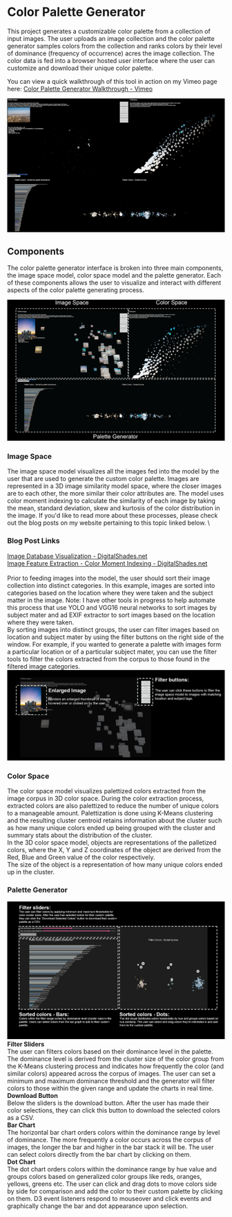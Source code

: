 # Color Palette Generator
 
This project generates a customizable color palette from a collection of input images. 
The user uploads an image collection and the color palette generator samples colors from the collection and ranks colors by their level of dominance (frequency of occurrence) acres the image collection. 
The color data is fed into a browser hosted user interface where the user can customize and download their unique color palette.

You can view a quick walkthrough of this tool in action on my Vimeo page here: [Color Palette Generator Walkthrough - Vimeo](https://vimeo.com/manage/videos/950372917)

![image](https://github.com/KJSloan2/Color_Palette_Generator/blob/main/00_resources/documentation/images/CPG_vimeoScreenShot.png)

## Components

The color palette generator interface is broken into three main components, the image space model, color space model and the palette generator. Each of these components allows the user to visualize and interact with different aspects of the color palette generating process.

![image](https://github.com/KJSloan2/Color_Palette_Generator/blob/main/00_resources/documentation/images/24072700_CPG_componentsOverview.png)

### Image Space

The image space model visualizes all the images fed into the model by the user that are used to generate the custom color palette. 
Images are represented in a 3D image similarity model space, where the closer images are to each other, the more similar their color attributes are. 
The model uses color moment indexing to calculate the similarity of each image by taking the mean, standard deviation, skew and kurtosis of the color distribution in the image. 
If you'd like to read more about these processes, please check out the blog posts on my website pertaining to this topic linked below.
\
### Blog Post Links
[Image Database Visualization - DigitalShades.net](https://www.digitalshades.work/project-blog/image-database-visualization)
\
[Image Feature Extraction - Color Moment Indexing - DigitalShades.net](https://www.digitalshades.work/project-blog/cbri)\
\
Prior to feeding images into the model, the user should sort their image collection into distinct categories. 
In this example, images are sorted into categories based on the location where they were taken and the subject matter in the image. 
Note: I have other tools in progress to help automate this process that use YOLO and VGG16 neural networks to sort images by subject mater and ad EXIF extractor to sort images based on the location where they were taken.  
By sorting images into distinct groups, the user can filter images based on location and subject mater by using the filter buttons on the right side of the window. 
For example, if you wanted to generate a palette with images form a particular location or of a particular subject mater, you can use the filter tools to filter the colors extracted from the corpus to those found in the filtered image categories.
![image](https://github.com/KJSloan2/Color_Palette_Generator/blob/main/00_resources/documentation/images/24072701_CPG_imageSpaceComponents.png)


### Color Space

The color space model visualizes palettized colors extracted from the image corpus in 3D color space. 
During the color extraction process, extracted colors are also palettized to reduce the number of unique colors to a manageable amount. 
Palettization is done using K-Means clustering and the resulting cluster centroid retains information about the cluster such as how many unique colors ended up  being grouped with the cluster and summary stats about the distribution of the cluster.  
In the 3D color space model, objects are representations  of the palletized colors, where the X, Y and Z coordinates of the object are derived from the Red, Blue and Green value of the color respectively.  
The size of the object is a representation of how many unique colors ended up in the cluster.


### Palette Generator
![image](https://github.com/KJSloan2/Color_Palette_Generator/blob/main/00_resources/documentation/images/24072701_CPG_paletteGeneratorComponents.png)
\
**Filter Sliders**
\
The user can filters colors based on their dominance level in the palette. 
The dominance level is derived from the cluster size of the color group from the K-Means clustering process and indicates how frequently the color (and similar colors) appeared across the corpus of images. 
The user can set a minimum and maximum dominance threshold and the generator will filter colors to those within the given range and update the charts in real time. 
\
**Download Button**
\
Below the sliders is the download button. 
After the user has made their color selections, they can click this button to download the selected colors as a CSV.
\
**Bar Chart**
\
The horizontal bar chart orders colors within the dominance range by level of dominance. 
The more frequently a color occurs across the corpus of images, the longer the bar and higher in the bar stack it will be. 
The user can select colors directly from the bar chart by clicking on them. 
\
**Dot Chart**
\
The dot chart  orders colors within the dominance range by hue value and groups colors based on generalized color groups like reds, oranges, yellows,  greens etc. 
The user can click and drag dots to move colors side by side for comparison and add the color to their custom palette by clicking on them. 
D3 event listeners respond to mouseover and click events and graphically change the bar and dot appearance upon selection. 
